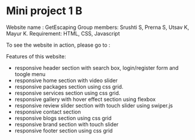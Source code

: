 # Mini project 1 B
Website name : GetEscaping
Group members: Srushti S, Prerna S, Utsav K, Mayur K.
Requirement: HTML, CSS, Javascript

To see the website in action, please go to :

Features of this website:
- responsive header section with search box, login/register form and toogle menu
- responsive  home section with video slider
- responsive packages section using css grid.
- responsive services section using css grid.
- responsive gallery with hover effect section using flexbox
- responsive review slider section with touch slider using swiper.js
- responsive contact section
- responsive blogs section using css grid
- responsive brand section with touch slider
- responsive footer section using css grid
